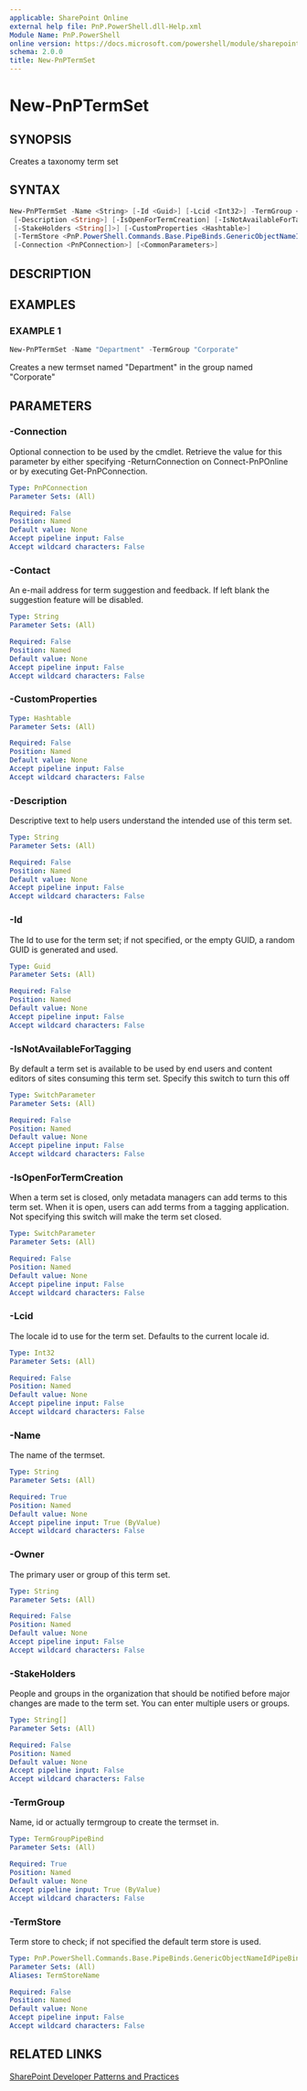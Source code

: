 ```yaml
---
applicable: SharePoint Online
external help file: PnP.PowerShell.dll-Help.xml
Module Name: PnP.PowerShell
online version: https://docs.microsoft.com/powershell/module/sharepoint-pnp/new-pnptermset
schema: 2.0.0
title: New-PnPTermSet
---
```


# New-PnPTermSet

## SYNOPSIS
Creates a taxonomy term set

## SYNTAX

```powershell
New-PnPTermSet -Name <String> [-Id <Guid>] [-Lcid <Int32>] -TermGroup <TermGroupPipeBind> [-Contact <String>]
 [-Description <String>] [-IsOpenForTermCreation] [-IsNotAvailableForTagging] [-Owner <String>]
 [-StakeHolders <String[]>] [-CustomProperties <Hashtable>]
 [-TermStore <PnP.PowerShell.Commands.Base.PipeBinds.GenericObjectNameIdPipeBind`1[Microsoft.SharePoint.Client.Taxonomy.TermStore]>]
 [-Connection <PnPConnection>] [<CommonParameters>]
```

## DESCRIPTION

## EXAMPLES

### EXAMPLE 1
```powershell
New-PnPTermSet -Name "Department" -TermGroup "Corporate"
```

Creates a new termset named "Department" in the group named "Corporate"

## PARAMETERS

### -Connection
Optional connection to be used by the cmdlet. Retrieve the value for this parameter by either specifying -ReturnConnection on Connect-PnPOnline or by executing Get-PnPConnection.

```yaml
Type: PnPConnection
Parameter Sets: (All)

Required: False
Position: Named
Default value: None
Accept pipeline input: False
Accept wildcard characters: False
```

### -Contact
An e-mail address for term suggestion and feedback. If left blank the suggestion feature will be disabled.

```yaml
Type: String
Parameter Sets: (All)

Required: False
Position: Named
Default value: None
Accept pipeline input: False
Accept wildcard characters: False
```

### -CustomProperties

```yaml
Type: Hashtable
Parameter Sets: (All)

Required: False
Position: Named
Default value: None
Accept pipeline input: False
Accept wildcard characters: False
```

### -Description
Descriptive text to help users understand the intended use of this term set.

```yaml
Type: String
Parameter Sets: (All)

Required: False
Position: Named
Default value: None
Accept pipeline input: False
Accept wildcard characters: False
```

### -Id
The Id to use for the term set; if not specified, or the empty GUID, a random GUID is generated and used.

```yaml
Type: Guid
Parameter Sets: (All)

Required: False
Position: Named
Default value: None
Accept pipeline input: False
Accept wildcard characters: False
```

### -IsNotAvailableForTagging
By default a term set is available to be used by end users and content editors of sites consuming this term set. Specify this switch to turn this off

```yaml
Type: SwitchParameter
Parameter Sets: (All)

Required: False
Position: Named
Default value: None
Accept pipeline input: False
Accept wildcard characters: False
```

### -IsOpenForTermCreation
When a term set is closed, only metadata managers can add terms to this term set. When it is open, users can add terms from a tagging application. Not specifying this switch will make the term set closed.

```yaml
Type: SwitchParameter
Parameter Sets: (All)

Required: False
Position: Named
Default value: None
Accept pipeline input: False
Accept wildcard characters: False
```

### -Lcid
The locale id to use for the term set. Defaults to the current locale id.

```yaml
Type: Int32
Parameter Sets: (All)

Required: False
Position: Named
Default value: None
Accept pipeline input: False
Accept wildcard characters: False
```

### -Name
The name of the termset.

```yaml
Type: String
Parameter Sets: (All)

Required: True
Position: Named
Default value: None
Accept pipeline input: True (ByValue)
Accept wildcard characters: False
```

### -Owner
The primary user or group of this term set.

```yaml
Type: String
Parameter Sets: (All)

Required: False
Position: Named
Default value: None
Accept pipeline input: False
Accept wildcard characters: False
```

### -StakeHolders
People and groups in the organization that should be notified before major changes are made to the term set. You can enter multiple users or groups.

```yaml
Type: String[]
Parameter Sets: (All)

Required: False
Position: Named
Default value: None
Accept pipeline input: False
Accept wildcard characters: False
```

### -TermGroup
Name, id or actually termgroup to create the termset in.

```yaml
Type: TermGroupPipeBind
Parameter Sets: (All)

Required: True
Position: Named
Default value: None
Accept pipeline input: True (ByValue)
Accept wildcard characters: False
```

### -TermStore
Term store to check; if not specified the default term store is used.

```yaml
Type: PnP.PowerShell.Commands.Base.PipeBinds.GenericObjectNameIdPipeBind`1[Microsoft.SharePoint.Client.Taxonomy.TermStore]
Parameter Sets: (All)
Aliases: TermStoreName

Required: False
Position: Named
Default value: None
Accept pipeline input: False
Accept wildcard characters: False
```

## RELATED LINKS

[SharePoint Developer Patterns and Practices](https://aka.ms/sppnp)
